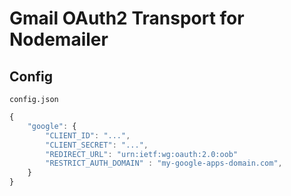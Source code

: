 Gmail OAuth2 Transport for Nodemailer
=====================================

Config
------

`config.json`

```js
{
	"google": {
		"CLIENT_ID": "...",
		"CLIENT_SECRET": "...",
		"REDIRECT_URL": "urn:ietf:wg:oauth:2.0:oob"
		"RESTRICT_AUTH_DOMAIN" : "my-google-apps-domain.com",
	}
}
```
